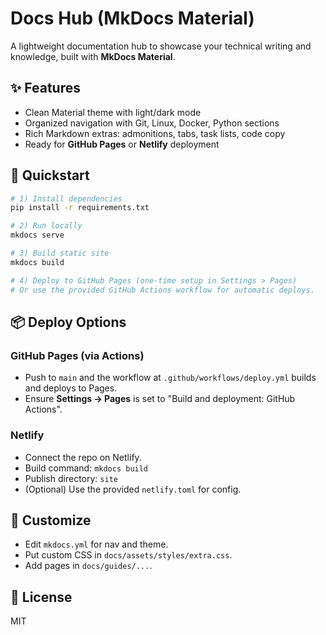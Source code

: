 # Docs Hub (MkDocs Material)

A lightweight documentation hub to showcase your technical writing and knowledge, built with **MkDocs Material**.

## ✨ Features
- Clean Material theme with light/dark mode
- Organized navigation with Git, Linux, Docker, Python sections
- Rich Markdown extras: admonitions, tabs, task lists, code copy
- Ready for **GitHub Pages** or **Netlify** deployment

## 🚀 Quickstart
```bash
# 1) Install dependencies
pip install -r requirements.txt

# 2) Run locally
mkdocs serve

# 3) Build static site
mkdocs build

# 4) Deploy to GitHub Pages (one-time setup in Settings > Pages)
# Or use the provided GitHub Actions workflow for automatic deploys.
```

## 📦 Deploy Options

### GitHub Pages (via Actions)
- Push to `main` and the workflow at `.github/workflows/deploy.yml` builds and deploys to Pages.
- Ensure **Settings → Pages** is set to "Build and deployment: GitHub Actions".

### Netlify
- Connect the repo on Netlify.
- Build command: `mkdocs build`
- Publish directory: `site`
- (Optional) Use the provided `netlify.toml` for config.

## 🧩 Customize
- Edit `mkdocs.yml` for nav and theme.
- Put custom CSS in `docs/assets/styles/extra.css`.
- Add pages in `docs/guides/...`.

## 📝 License
MIT